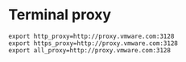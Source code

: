 # Terminal proxy

```shell
export http_proxy=http://proxy.vmware.com:3128
export https_proxy=http://proxy.vmware.com:3128
export all_proxy=http://proxy.vmware.com:3128
```

